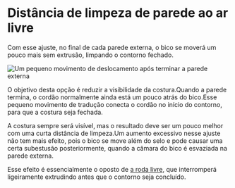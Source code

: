 Distância de limpeza de parede ao ar livre
====
Com esse ajuste, no final de cada parede externa, o bico se moverá um pouco mais sem extrusão, limpando o contorno fechado.

![Um pequeno movimento de deslocamento após terminar a parede externa](../../../articles/images/wall_0_wipe_dist.png)

O objetivo desta opção é reduzir a visibilidade da costura.Quando a parede termina, o cordão normalmente ainda está um pouco atrás do bico.Esse pequeno movimento de tradução conecta o cordão no início do contorno, para que a costura seja fechada.

A costura sempre será visível, mas o resultado deve ser um pouco melhor com uma curta distância de limpeza.Um aumento excessivo nesse ajuste não tem mais efeito, pois o bico se move além do selo e pode causar uma certa subestusão posteriormente, quando a câmara do bico é esvaziada na parede externa.

Esse efeito é essencialmente o oposto de [a roda livre](../Experimental/Coasting_enable.md), que interromperá ligeiramente extrudindo antes que o contorno seja concluído.